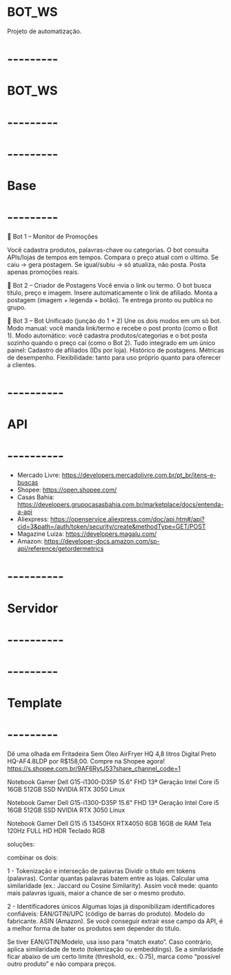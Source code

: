 # BOT_WS
Projeto de automatização.

# ---------
# BOT_WS
# ---------



# ---------
# Base
# ---------

🤖 Bot 1 – Monitor de Promoções

Você cadastra produtos, palavras-chave ou categorias.
O bot consulta APIs/lojas de tempos em tempos.
Compara o preço atual com o último.
Se caiu → gera postagem.
Se igual/subiu → só atualiza, não posta.
Posta apenas promoções reais.

🤖 Bot 2 – Criador de Postagens
Você envia o link ou termo.
O bot busca título, preço e imagem.
Insere automaticamente o link de afiliado.
Monta a postagem (imagem + legenda + botão).
Te entrega pronto ou publica no grupo.

🤖 Bot 3 – Bot Unificado (junção do 1 + 2)
Une os dois modos em um só bot.
Modo manual: você manda link/termo e recebe o post pronto (como o Bot 1).
Modo automático: você cadastra produtos/categorias e o bot posta sozinho 
quando o preço cai (como o Bot 2).
Tudo integrado em um único painel:
Cadastro de afiliados (IDs por loja).
Histórico de postagens.
Métricas de desempenho.
Flexibilidade: tanto para uso próprio quanto para oferecer a clientes.


# ----------
# API
# ----------
- Mercado Livre: https://developers.mercadolivre.com.br/pt_br/itens-e-buscas
- Shopee: https://open.shopee.com/
- Casas Bahia: https://developers.grupocasasbahia.com.br/marketplace/docs/entenda-a-api
- Aliexpress: https://openservice.aliexpress.com/doc/api.htm#/api?cid=3&path=/auth/token/security/create&methodType=GET/POST
- Magazine Luiza: https://developers.magalu.com/
- Amazon: https://developer-docs.amazon.com/sp-api/reference/getordermetrics

# ----------
# Servidor
# ----------


# ---------
# Template
# ---------
Dê uma olhada em Fritadeira Sem 
Óleo AirFryer HQ 4,8 litros Digital Preto HQ-AF4.8LDP 
por R$158,00. Compre na Shopee agora! 
https://s.shopee.com.br/9AF6RytJ53?share_channel_code=1



Notebook Gamer Dell G15-i1300-D35P 15.6" FHD 13ª Geração Intel Core i5 16GB 512GB SSD NVIDIA RTX 3050 Linux

Notebook Gamer Dell G15-i1300-D35P 15.6" FHD 13ª Geração Intel Core i5 16GB 512GB SSD NVIDIA RTX 3050 Linux

Notebook Gamer Dell G15 i5 13450HX RTX4050 6GB 16GB de RAM Tela 120Hz FULL HD HDR Teclado RGB

soluções:

combinar os dois:

1 - Tokenização e interseção de palavras
Dividir o título em tokens (palavras).
Contar quantas palavras batem entre as lojas.
Calcular uma similaridade (ex.: Jaccard ou Cosine Similarity).
Assim você mede: quanto mais palavras iguais, maior a chance de ser o mesmo produto.

2 - Identificadores únicos
Algumas lojas já disponibilizam identificadores confiáveis:
EAN/GTIN/UPC (código de barras do produto).
Modelo do fabricante.
ASIN (Amazon).
Se você conseguir extrair esse campo da API, é a melhor forma de bater os produtos sem depender do título.

Se tiver EAN/GTIN/Modelo, usa isso para “match exato”.
Caso contrário, aplica similaridade de texto (tokenização ou embeddings).
Se a similaridade ficar abaixo de um certo limite (threshold, ex.: 0.75), marca como “possível outro produto” e não compara preços.
